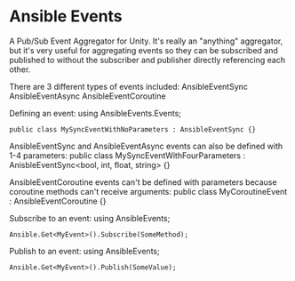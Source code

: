# Ansible Events

A Pub/Sub Event Aggregator for Unity. It's really an "anything" aggregator, but it's very useful for aggregating events so they can be subscribed and published to without the subscriber and publisher directly referencing each other.

There are 3 different types of events included:
    AnsibleEventSync
    AnsibleEventAsync
    AnsibleEventCoroutine

Defining an event:
    using AnsibleEvents.Events;

    public class MySyncEventWithNoParameters : AnsibleEventSync {}

AnsibleEventSync and AnsibleEventAsync events can also be defined with 1-4 parameters:
    public class MySyncEventWithFourParameters : AnisbleEventSync<bool, int, float, string> {}

AnsibleEventCoroutine events can't be defined with parameters because coroutine methods can't receive arguments:
    public class MyCoroutineEvent : AnsibleEventCoroutine {}

Subscribe to an event:
    using AnsibleEvents;

    Ansible.Get<MyEvent>().Subscribe(SomeMethod);

Publish to an event:
    using AnsibleEvents;

    Ansible.Get<MyEvent>().Publish(SomeValue);